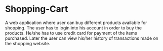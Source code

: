 # Shopping-Cart
A web application where user can buy different products available for shopping. The user has to login into his account in order to buy the products. He/she has to use credit card for payment of the items purchased. Later the user can view his/her history of transactions made on the shopping website.
